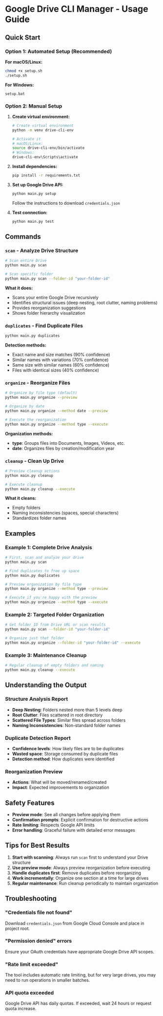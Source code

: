 # Google Drive CLI Manager - Usage Guide

## Quick Start

### Option 1: Automated Setup (Recommended)

**For macOS/Linux:**
```bash
chmod +x setup.sh
./setup.sh
```

**For Windows:**
```batch
setup.bat
```

### Option 2: Manual Setup

1. **Create virtual environment:**
   ```bash
   # Create virtual environment
   python -m venv drive-cli-env
   
   # Activate it
   # macOS/Linux:
   source drive-cli-env/bin/activate
   # Windows:
   drive-cli-env\Scripts\activate
   ```

2. **Install dependencies:**
   ```bash
   pip install -r requirements.txt
   ```

2. **Set up Google Drive API:**
   ```bash
   python main.py setup
   ```
   Follow the instructions to download `credentials.json`

3. **Test connection:**
   ```bash
   python main.py test
   ```

## Commands

### `scan` - Analyze Drive Structure
```bash
# Scan entire Drive
python main.py scan

# Scan specific folder
python main.py scan --folder-id "your-folder-id"
```

**What it does:**
- Scans your entire Google Drive recursively
- Identifies structural issues (deep nesting, root clutter, naming problems)
- Provides reorganization suggestions
- Shows folder hierarchy visualization

### `duplicates` - Find Duplicate Files
```bash
python main.py duplicates
```

**Detection methods:**
- Exact name and size matches (90% confidence)
- Similar names with variations (70% confidence)  
- Same size with similar names (60% confidence)
- Files with identical sizes (40% confidence)

### `organize` - Reorganize Files
```bash
# Organize by file type (default)
python main.py organize --preview

# Organize by date
python main.py organize --method date --preview

# Execute the reorganization
python main.py organize --method type --execute
```

**Organization methods:**
- **type**: Groups files into Documents, Images, Videos, etc.
- **date**: Organizes files by creation/modification year

### `cleanup` - Clean Up Drive
```bash
# Preview cleanup actions
python main.py cleanup

# Execute cleanup
python main.py cleanup --execute
```

**What it cleans:**
- Empty folders
- Naming inconsistencies (spaces, special characters)
- Standardizes folder names

## Examples

### Example 1: Complete Drive Analysis
```bash
# First, scan and analyze your drive
python main.py scan

# Find duplicates to free up space
python main.py duplicates

# Preview organization by file type
python main.py organize --method type --preview

# Execute if you're happy with the preview
python main.py organize --method type --execute
```

### Example 2: Targeted Folder Organization
```bash
# Get folder ID from Drive URL or scan results
python main.py scan --folder-id "your-folder-id"

# Organize just that folder
python main.py organize --folder-id "your-folder-id" --execute
```

### Example 3: Maintenance Cleanup
```bash
# Regular cleanup of empty folders and naming
python main.py cleanup --execute
```

## Understanding the Output

### Structure Analysis Report
- **Deep Nesting**: Folders nested more than 5 levels deep
- **Root Clutter**: Files scattered in root directory
- **Scattered File Types**: Similar files spread across folders
- **Naming Inconsistencies**: Non-standard folder names

### Duplicate Detection Report
- **Confidence levels**: How likely files are to be duplicates
- **Wasted space**: Storage consumed by duplicate files
- **Detection method**: How duplicates were identified

### Reorganization Preview
- **Actions**: What will be moved/renamed/created
- **Impact**: Expected improvements to organization

## Safety Features

- **Preview mode**: See all changes before applying them
- **Confirmation prompts**: Explicit confirmation for destructive actions
- **Rate limiting**: Respects Google API limits
- **Error handling**: Graceful failure with detailed error messages

## Tips for Best Results

1. **Start with scanning**: Always run `scan` first to understand your Drive structure
2. **Use preview mode**: Always preview reorganization before executing
3. **Handle duplicates first**: Remove duplicates before reorganizing
4. **Work incrementally**: Organize one section at a time for large drives
5. **Regular maintenance**: Run cleanup periodically to maintain organization

## Troubleshooting

### "Credentials file not found"
Download `credentials.json` from Google Cloud Console and place in project root.

### "Permission denied" errors
Ensure your OAuth credentials have appropriate Google Drive API scopes.

### "Rate limit exceeded" 
The tool includes automatic rate limiting, but for very large drives, you may need to run operations in smaller batches.

### API quota exceeded
Google Drive API has daily quotas. If exceeded, wait 24 hours or request quota increase.